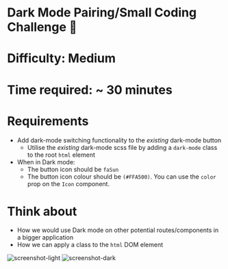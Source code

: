 # Dark Mode Pairing/Small Coding Challenge 🌙

# Difficulty: Medium
# Time required: ~ 30 minutes

# Requirements
- Add dark-mode switching functionality to the *existing* dark-mode button
  - Utilise the *existing* dark-mode scss file by adding a `dark-mode` class to the root `html` element
- When in Dark mode:
  - The button icon should be `faSun`
  - The button icon colour should be `(#FFA500)`. You can use the `color` prop on the `Icon` component.

# Think about
- How we would use Dark mode on other potential routes/components in a bigger application
- How we can apply a class to the `html` DOM element

![screenshot-light](https://puu.sh/Fq13d/04a9e5ad48.png)
![screenshot-dark](https://puu.sh/Fq132/caa2fa0c6d.png)
